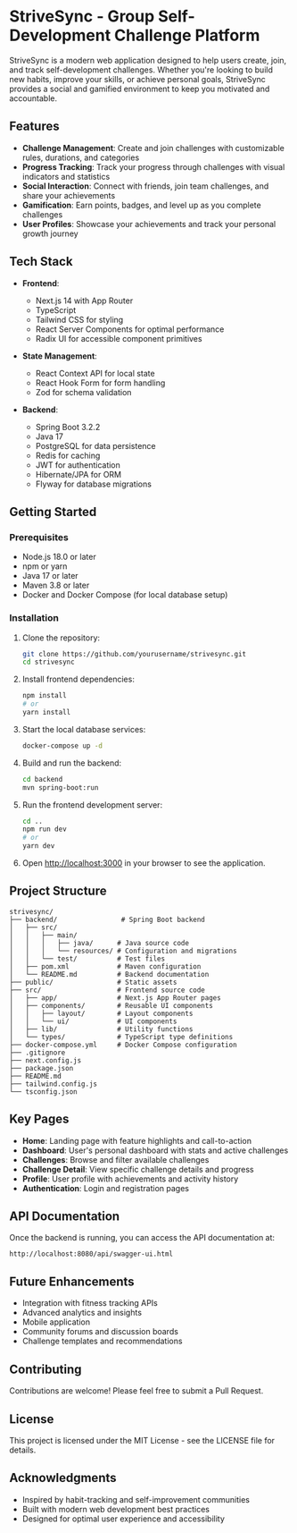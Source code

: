 # StriveSync - Group Self-Development Challenge Platform

StriveSync is a modern web application designed to help users create, join, and track self-development challenges. Whether you're looking to build new habits, improve your skills, or achieve personal goals, StriveSync provides a social and gamified environment to keep you motivated and accountable.

## Features

- **Challenge Management**: Create and join challenges with customizable rules, durations, and categories
- **Progress Tracking**: Track your progress through challenges with visual indicators and statistics
- **Social Interaction**: Connect with friends, join team challenges, and share your achievements
- **Gamification**: Earn points, badges, and level up as you complete challenges
- **User Profiles**: Showcase your achievements and track your personal growth journey

## Tech Stack

- **Frontend**:
  - Next.js 14 with App Router
  - TypeScript
  - Tailwind CSS for styling
  - React Server Components for optimal performance
  - Radix UI for accessible component primitives

- **State Management**:
  - React Context API for local state
  - React Hook Form for form handling
  - Zod for schema validation

- **Backend**:
  - Spring Boot 3.2.2
  - Java 17
  - PostgreSQL for data persistence
  - Redis for caching
  - JWT for authentication
  - Hibernate/JPA for ORM
  - Flyway for database migrations

## Getting Started

### Prerequisites

- Node.js 18.0 or later
- npm or yarn
- Java 17 or later
- Maven 3.8 or later
- Docker and Docker Compose (for local database setup)

### Installation

1. Clone the repository:
   ```bash
   git clone https://github.com/yourusername/strivesync.git
   cd strivesync
   ```

2. Install frontend dependencies:
   ```bash
   npm install
   # or
   yarn install
   ```

3. Start the local database services:
   ```bash
   docker-compose up -d
   ```

4. Build and run the backend:
   ```bash
   cd backend
   mvn spring-boot:run
   ```

5. Run the frontend development server:
   ```bash
   cd ..
   npm run dev
   # or
   yarn dev
   ```

6. Open [http://localhost:3000](http://localhost:3000) in your browser to see the application.

## Project Structure

```
strivesync/
├── backend/                # Spring Boot backend
│   ├── src/
│   │   ├── main/
│   │   │   ├── java/      # Java source code
│   │   │   └── resources/ # Configuration and migrations
│   │   └── test/          # Test files
│   ├── pom.xml            # Maven configuration
│   └── README.md          # Backend documentation
├── public/                # Static assets
├── src/                   # Frontend source code
│   ├── app/               # Next.js App Router pages
│   ├── components/        # Reusable UI components
│   │   ├── layout/        # Layout components
│   │   └── ui/            # UI components
│   ├── lib/               # Utility functions
│   └── types/             # TypeScript type definitions
├── docker-compose.yml     # Docker Compose configuration
├── .gitignore
├── next.config.js
├── package.json
├── README.md
├── tailwind.config.js
└── tsconfig.json
```

## Key Pages

- **Home**: Landing page with feature highlights and call-to-action
- **Dashboard**: User's personal dashboard with stats and active challenges
- **Challenges**: Browse and filter available challenges
- **Challenge Detail**: View specific challenge details and progress
- **Profile**: User profile with achievements and activity history
- **Authentication**: Login and registration pages

## API Documentation

Once the backend is running, you can access the API documentation at:

```
http://localhost:8080/api/swagger-ui.html
```

## Future Enhancements

- Integration with fitness tracking APIs
- Advanced analytics and insights
- Mobile application
- Community forums and discussion boards
- Challenge templates and recommendations

## Contributing

Contributions are welcome! Please feel free to submit a Pull Request.

## License

This project is licensed under the MIT License - see the LICENSE file for details.

## Acknowledgments

- Inspired by habit-tracking and self-improvement communities
- Built with modern web development best practices
- Designed for optimal user experience and accessibility
